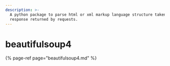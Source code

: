 ```yaml
---
description: >-
  A python package to parse html or xml markup language structure taken from
  response returned by requests.
---
```


# beautifulsoup4

{% page-ref page="beautifulsoup4.md" %}





